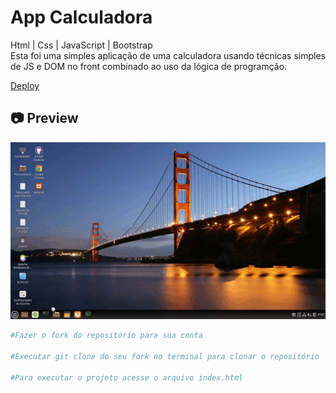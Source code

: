 # App Calculadora

<p>
Html | Css | JavaScript | Bootstrap<br>
Esta foi uma simples aplicação de uma calculadora usando técnicas simples de JS e DOM no front combinado ao uso da lógica de programção.
</p>

[Deploy](https://app-calculadora.vercel.app/)<br>

<h2>📷 Preview</h2>

<img src="./cinnamon-20210408-9.gif">

<br>

```bash
#Fazer o fork do repositório para sua conta

#Executar git clone do seu fork no terminal para clonar o repositório

#Para executar o projeto acesse o arquivo index.html
```